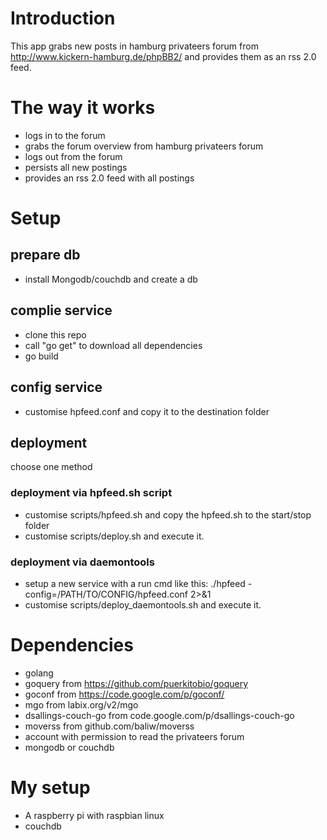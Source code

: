 # Introduction
This app grabs new posts in hamburg privateers forum from http://www.kickern-hamburg.de/phpBB2/ and provides them as an rss 2.0 feed.

# The way it works
* logs in to the forum
* grabs the forum overview from hamburg privateers forum
* logs out from the forum
* persists all new postings
* provides an rss 2.0 feed with all postings

# Setup
## prepare db
* install Mongodb/couchdb and create a db
## complie service 
* clone this repo
* call "go get" to download all dependencies
* go build
## config service
* customise hpfeed.conf and copy it to the destination folder
## deployment
choose one method
### deployment via hpfeed.sh script
* customise scripts/hpfeed.sh and copy the hpfeed.sh to the start/stop folder
* customise scripts/deploy.sh and execute it.
### deployment via daemontools
* setup a new service with a run cmd like this: ./hpfeed -config=/PATH/TO/CONFIG/hpfeed.conf 2>&1
* customise scripts/deploy_daemontools.sh and execute it.   

# Dependencies
* golang
* goquery from https://github.com/puerkitobio/goquery
* goconf from https://code.google.com/p/goconf/
* mgo from labix.org/v2/mgo
* dsallings-couch-go from code.google.com/p/dsallings-couch-go
* moverss from github.com/baliw/moverss
* account with permission to read the privateers forum
* mongodb or couchdb

# My setup
* A raspberry pi with raspbian linux
* couchdb

